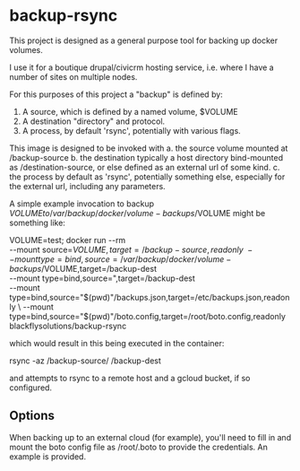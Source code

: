 # backup-rsync

This project is designed as a general purpose tool for backing up docker volumes.

I use it for a boutique drupal/civicrm hosting service, i.e. where I have a number of sites on multiple nodes.

For this purposes of this project a "backup" is defined by:
1. A source, which is defined by a named volume, $VOLUME
2. A destination "directory" and protocol.
3. A process, by default 'rsync', potentially with various flags.

This image is designed to be invoked with 
a. the source volume mounted at /backup-source
b. the destination typically a host directory bind-mounted as /destination-source, or else defined as an external url of some kind.
c. the process by default as 'rsync', potentially something else, especially for the external url, including any parameters.

A simple example invocation to backup $VOLUME to /var/backup/docker/volume-backups/$VOLUME might be something like:

VOLUME=test; docker run --rm \
  --mount source=$VOLUME,target=/backup-source,readonly \
  --mount type=bind,source=/var/backup/docker/volume-backups/$VOLUME,target=/backup-dest \
  --mount type=bind,source=",target=/backup-dest \
  --mount type=bind,source="$(pwd)"/backups.json,target=/etc/backups.json,readonly \
  --mount type=bind,source="$(pwd)"/boto.config,target=/root/boto.config,readonly \
  blackflysolutions/backup-rsync

which would result in this being executed in the container:

rsync -az /backup-source/ /backup-dest

and attempts to rsync to a remote host and a gcloud bucket, if so configured.

## Options

When backing up to an external cloud (for example), you'll need to fill in and mount the boto config file as /root/.boto to provide the credentials. An example is provided.
